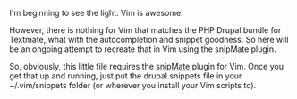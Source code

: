 I'm beginning to see the light: Vim is awesome.

However, there is nothing for Vim that matches the PHP Drupal bundle for Textmate, what with the autocompletion and snippet goodness. So here will be an ongoing attempt to recreate that in Vim using the snipMate plugin.

So, obviously, this little file requires the [snipMate](http://www.vim.org/scripts/script.php?script_id=2540) plugin for Vim. Once you get that up and running, just put the drupal.snippets file in your ~/.vim/snippets folder (or wherever you install your Vim scripts to).
